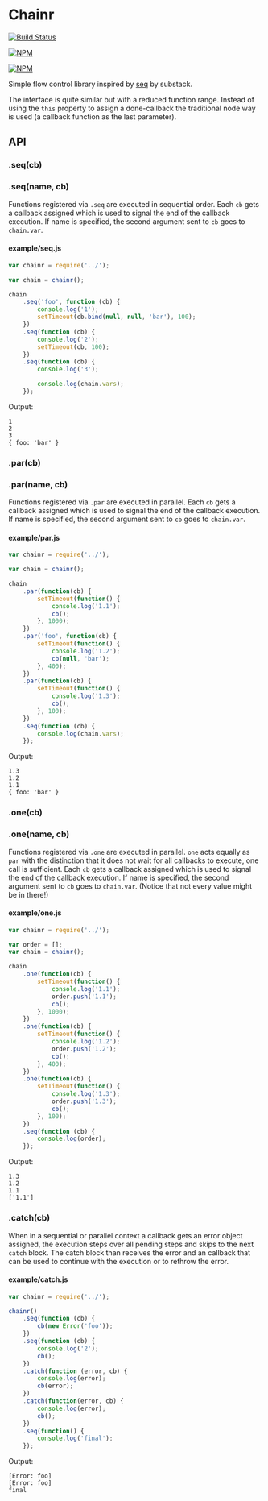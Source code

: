 # Chainr

[![Build Status](https://travis-ci.org/zaphod1984/chainr.png)](https://travis-ci.org/zaphod1984/chainr)

[![NPM](https://nodei.co/npm/chainr.png)](https://nodei.co/npm/chainr/)

[![NPM](https://nodei.co/npm-dl/chainr.png?months=3)](https://nodei.co/npm/chainr/)

Simple flow control library inspired by [seq](https://npmjs.org/package/seq) by substack.

The interface is quite similar but with a reduced function range.
Instead of using the `this` property to assign a done-callback the traditional node way is used (a callback function as the last parameter).

## API

### .seq(cb)
### .seq(name, cb)
Functions registered via `.seq` are executed in sequential order.
Each `cb` gets a callback assigned which is used to signal the end of the callback execution.
If name is specified, the second argument sent to `cb` goes to `chain.var`.

#### example/seq.js
```javascript
var chainr = require('../');

var chain = chainr();

chain
    .seq('foo', function (cb) {
        console.log('1');
        setTimeout(cb.bind(null, null, 'bar'), 100);
    })
    .seq(function (cb) {
        console.log('2');
        setTimeout(cb, 100);
    })
    .seq(function (cb) {
        console.log('3');

        console.log(chain.vars);
    });
```
Output:
```
1
2
3
{ foo: 'bar' }
```

### .par(cb)
### .par(name, cb)
Functions registered via `.par` are executed in parallel.
Each `cb` gets a callback assigned which is used to signal the end of the callback execution.
If name is specified, the second argument sent to `cb` goes to `chain.var`.

#### example/par.js

```javascript
var chainr = require('../');

var chain = chainr();

chain
    .par(function(cb) {
        setTimeout(function() {
            console.log('1.1');
            cb();
        }, 1000);
    })
    .par('foo', function(cb) {
        setTimeout(function() {
            console.log('1.2');
            cb(null, 'bar');
        }, 400);
    })
    .par(function(cb) {
        setTimeout(function() {
            console.log('1.3');
            cb();
        }, 100);
    })
    .seq(function (cb) {
        console.log(chain.vars);
    });
```
Output:
```
1.3
1.2
1.1
{ foo: 'bar' }
```

### .one(cb)
### .one(name, cb)
Functions registered via `.one` are executed in parallel.
`one` acts equally as `par` with the distinction that it does not wait for all callbacks to execute, one call is sufficient.
Each `cb` gets a callback assigned which is used to signal the end of the callback execution.
If name is specified, the second argument sent to `cb` goes to `chain.var`. (Notice that not every value might be in there!)

#### example/one.js

```javascript
var chainr = require('../');

var order = [];
var chain = chainr();

chain
    .one(function(cb) {
        setTimeout(function() {
            console.log('1.1');
            order.push('1.1');
            cb();
        }, 1000);
    })
    .one(function(cb) {
        setTimeout(function() {
            console.log('1.2');
            order.push('1.2');
            cb();
        }, 400);
    })
    .one(function(cb) {
        setTimeout(function() {
            console.log('1.3');
            order.push('1.3');
            cb();
        }, 100);
    })
    .seq(function (cb) {
        console.log(order);
    });
```
Output:
```
1.3
1.2
1.1
['1.1']
```

### .catch(cb)
When in a sequential or parallel context a callback gets an error object assigned, the execution steps over all pending steps and skips to the next `catch` block.
The catch block than receives the error and an callback that can be used to continue with the execution or to rethrow the error.

#### example/catch.js

```javascript
var chainr = require('../');

chainr()
    .seq(function (cb) {
        cb(new Error('foo'));
    })
    .seq(function (cb) {
        console.log('2');
        cb();
    })
    .catch(function (error, cb) {
        console.log(error);
        cb(error);
    })
    .catch(function(error, cb) {
        console.log(error);
        cb();
    })
    .seq(function() {
        console.log('final');
    });
```
Output:
```
[Error: foo]
[Error: foo]
final
```
